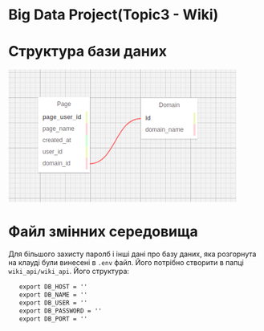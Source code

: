 # Big Data Project(Topic3 - Wiki)

# Структура бази даних

![Diagram](./documentation/pictures/DB_schema.png)

# Файл змінних середовища
Для більшого захисту паролб і інші дані про базу даних,
яка розгорнута на клауді були винесені в ``.env`` файл.
Його потрібно створити в папці ``wiki_api/wiki_api``.
Його структура:
```
   export DB_HOST = ''
   export DB_NAME = ''
   export DB_USER = ''
   export DB_PASSWORD = ''
   export DB_PORT = ''
```